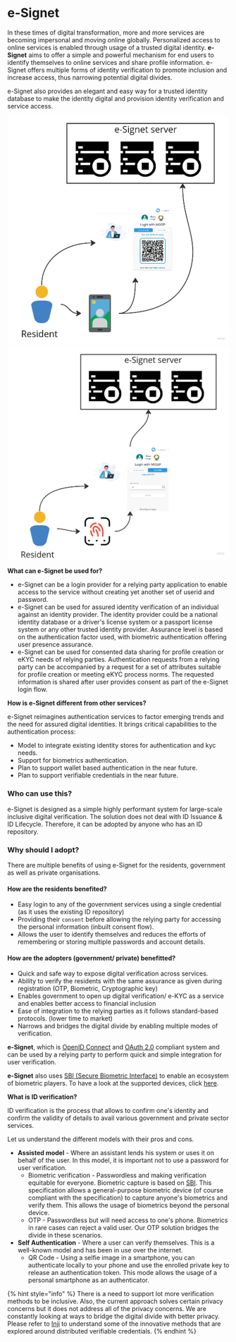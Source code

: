 # e-Signet

In these times of digital transformation, more and more services are becoming impersonal and moving online globally. Personalized access to online services is enabled through usage of a trusted digital identity. **e-Signet** aims to offer a simple and powerful mechanism for end users to identify themselves to online services and share profile information. e-Signet offers multiple forms of identity verification to promote inclusion and increase access, thus narrowing potential digital divides.

e-Signet also provides an elegant and easy way for a trusted identity database to make the identity digital and provision identity verification and service access. 

![](.gitbook/assets/e-signet-qr.jpg) ![](.gitbook/assets/e-signet-bio.jpg)

**What can e-Signet be used for?**

* e-Signet can be a login provider for a relying party application to enable access to the service without creating yet another set of userid and password.
* e-Signet can be used for assured identity verification of an individual against an identity provider. The identity provider could be a national identity database or a driver's license system or a passport license system or any other trusted identity provider. Assurance level is based on the authentication factor used, with biometric authentication offering user presence assurance.
* e-Signet can be used for consented data sharing for profile creation or eKYC needs of relying parties. Authentication requests from a relying party can be accompanied by a request for a set of attributes suitable for profile creation or meeting eKYC process norms. The requested information is shared after user provides consent as part of the e-Signet login flow.

**How is e-Signet different from other services?**

e-Signet reimagines authentication services to factor emerging trends and the need for assured digital identities. It brings critical capabilities to the authentication process:
* Model to integrate existing identity stores for authentication and kyc needs.
* Support for biometrics authentication.
* Plan to support wallet based authentication in the near future.
* Plan to support verifiable credentials in the near future.


### Who can use this?

e-Signet is designed as a simple highly performant system for large-scale inclusive digital verification. The solution does not deal with ID Issuance & ID Lifecycle. Therefore, it can be adopted by anyone who has an ID repository.

### Why should I adopt?

There are multiple benefits of using e-Signet for the residents, government as well as private organisations.

#### How are the residents benefited?

* Easy login to any of the government services using a single credential (as it uses the existing ID repository)
* Providing their `consent` before allowing the relying party for accessing the personal information (inbuilt consent flow).
* Allows the user to identify themselves and reduces the efforts of remembering or storing multiple passwords and account details.

#### How are the adopters (government/ private) benefitted?

* Quick and safe way to expose digital verification across services.
* Ability to verify the residents with the same assurance as given during registration (OTP, Biometric, Cryptographic key)
* Enables government to open up digital verification/ e-KYC as a service and enables better access to financial inclusion
* Ease of integration to the relying parties as it follows standard-based protocols. (lower time to market)
* Narrows and bridges the digital divide by enabling multiple modes of verification.

**e-Signet**, which is [OpenID Connect](https://openid.net/connect/) and [OAuth 2.0](https://oauth.net/2/) compliant system and can be used by a relying party to perform quick and simple integration for user verification.

**e-Signet** also uses [SBI (Secure Biometric Interface)](https://standards.ieee.org/ieee/3167/10925/) to enable an ecosystem of biometric players. To have a look at the supported devices, click [here](https://docs.mosip.io/1.2.0/biometrics/biometric-devices).

**What is ID verification?**

ID verification is the process that allows to confirm one's identity and confirm the validity of details to avail various government and private sector services.

Let us understand the different models with their pros and cons.

* **Assisted model** - Where an assistant lends his system or uses it on behalf of the user. In this model, it is important not to use a password for user verification.
  * Biometric verification - Passwordless and making verification equitable for everyone. Biometric capture is based on [SBI](https://app.gitbook.com/s/-M1R77ZUwR6XwtPjJIVm/biometrics/mosip-device-service-specification). This specification allows a general-purpose biometric device (of course compliant with the specification) to capture anyone's biometrics and verify them. This allows the usage of biometrics beyond the personal device.
  * OTP - Passwordless but will need access to one's phone. Biometrics in rare cases can reject a valid user. Our OTP solution bridges the divide in these scenarios.
* **Self Authentication** - Where a user can verify themselves. This is a well-known model and has been in use over the internet.
  * QR Code - Using a selfie image in a smartphone, you can authenticate locally to your phone and use the enrolled private key to release an authentication token. This mode allows the usage of a personal smartphone as an authenticator.

{% hint style="info" %}
There is a need to support lot more verification methods to be inclusive. Also, the current approach solves certain privacy concerns but it does not address all of the privacy concerns. We are constantly looking at ways to bridge the digital divide with better privacy. Please refer to [Inji](https://app.gitbook.com/s/4EyCrLbFom7vj7UcMIUZ/modules/mobile-application) to understand some of the innovative methods that are explored around distributed verifiable credentials.
{% endhint %}
